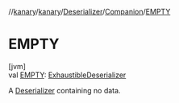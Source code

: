 //[kanary](../../../../index.md)/[kanary](../../index.md)/[Deserializer](../index.md)/[Companion](index.md)/[EMPTY](-e-m-p-t-y.md)

# EMPTY

[jvm]\
val [EMPTY](-e-m-p-t-y.md): [ExhaustibleDeserializer](../../-exhaustible-deserializer/index.md)

A [Deserializer](../index.md) containing no data.
